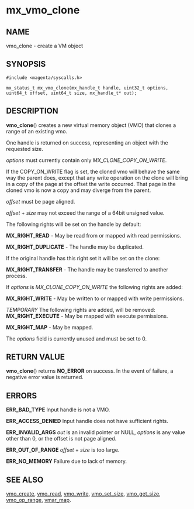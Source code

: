 # mx_vmo_clone

## NAME

vmo_clone - create a VM object

## SYNOPSIS

```
#include <magenta/syscalls.h>

mx_status_t mx_vmo_clone(mx_handle_t handle, uint32_t options, uint64_t offset, uint64_t size, mx_handle_t* out);

```

## DESCRIPTION

**vmo_clone**() creates a new virtual memory object (VMO) that clones a range
of an existing vmo.

One handle is returned on success, representing an object with the requested
size.

*options* must currently contain only *MX_CLONE_COPY_ON_WRITE*.

If the COPY_ON_WRITE flag is set, the cloned vmo will behave the same way the
parent does, except that any write operation on the clone will bring in a copy
of the page at the offset the write occurred. That page in the cloned vmo is
now a copy and may diverge from the parent.

*offset* must be page aligned.

*offset* + *size* may not exceed the range of a 64bit unsigned value.

The following rights will be set on the handle by default:

**MX_RIGHT_READ** - May be read from or mapped with read permissions.

**MX_RIGHT_DUPLICATE** - The handle may be duplicated.

If the original handle has this right set it will be set on the clone:

**MX_RIGHT_TRANSFER** - The handle may be transferred to another process.

If *options* is *MX_CLONE_COPY_ON_WRITE* the following rights are added:

**MX_RIGHT_WRITE** - May be written to or mapped with write permissions.

*TEMPORARY* The following rights are added, will be removed:
**MX_RIGHT_EXECUTE** - May be mapped with execute permissions.

**MX_RIGHT_MAP** - May be mapped.

The *options* field is currently unused and must be set to 0.

## RETURN VALUE

**vmo_clone**() returns **NO_ERROR** on success. In the event
of failure, a negative error value is returned.

## ERRORS

**ERR_BAD_TYPE**  Input handle is not a VMO.

**ERR_ACCESS_DENIED**  Input handle does not have sufficient rights.

**ERR_INVALID_ARGS**  *out* is an invalid pointer or NULL, *options* is
any value other than 0, or the offset is not page aligned.

**ERR_OUT_OF_RANGE**  *offset* + *size* is too large.

**ERR_NO_MEMORY**  Failure due to lack of memory.

## SEE ALSO

[vmo_create](vmo_create.md),
[vmo_read](vmo_read.md),
[vmo_write](vmo_write.md),
[vmo_set_size](vmo_set_size.md),
[vmo_get_size](vmo_get_size.md),
[vmo_op_range](vmo_op_range.md),
[vmar_map](vmar_map.md).
